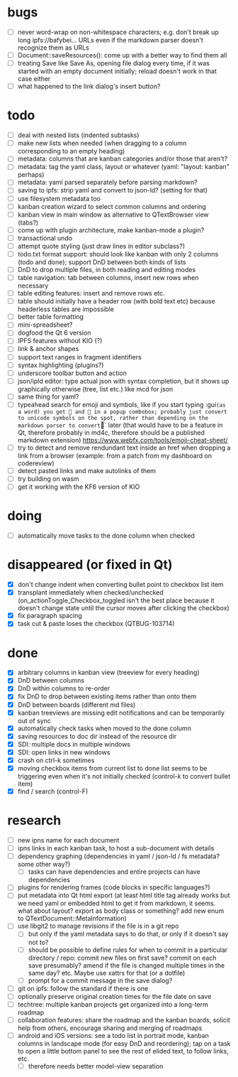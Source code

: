 # bugs

- [ ] never word-wrap on non-whitespace characters; e.g. don't break up long
  ipfs://bafybei... URLs even if the markdown parser doesn't recognize them as
  URLs
- [ ] Document::saveResources(): come up with a better way to find them all
- [ ] treating Save like Save As, opening file dialog every time, if it was started
  with an empty document initially; reload doesn't work in that case either
- [ ] what happened to the link dialog's insert button?

# todo

- [ ] deal with nested lists (indented subtasks)
- [ ] make new lists when needed (when dragging to a column corresponding to an
  empty heading)
- [ ] metadata: columns that are kanban categories and/or those that aren't?
- [ ] metadata: tag the yaml class, layout or whatever (yaml: "layout: kanban"
  perhaps)
- [ ] metadata: yaml parsed separately before parsing markdown?
- [ ] saving to ipfs: strip yaml and convert to json-ld? (setting for that)
- [ ] use filesystem metadata too
- [ ] kanban creation wizard to select common columns and ordering
- [ ] kanban view in main window as alternative to QTextBrowser view (tabs?)
- [ ] come up with plugin architecture, make kanban-mode a plugin?
- [ ] transactional undo
- [ ] attempt quote styling (just draw lines in editor subclass?)
- [ ] todo.txt format support: should look like kanban with only 2 columns (todo
  and done); support DnD between both kinds of lists
- [ ] DnD to drop multiple files, in both reading and editing modes
- [ ] table navigation: tab between columns, insert new rows when necessary
- [ ] table editing features: insert and remove rows etc.
- [ ] table should initially have a header row (with bold text etc) because
  headerless tables are impossible
- [ ] better table formatting
- [ ] mini-spreadsheet?
- [ ] dogfood the Qt 6 version
- [ ] IPFS features without KIO (?)
- [ ] link & anchor shapes
- [ ] support text ranges in fragment identifiers
- [ ] syntax highlighting (plugins?)
- [ ] underscore toolbar button and action
- [ ] json/ipld editor: type actual json with syntax completion, but it shows up
  graphically otherwise (tree, list etc.) like mcd for json
- [ ] same thing for yaml?
- [ ] typeahead search for emoji and symbols, like if you start typing :gui` (as a
  word) you get 🎸 and 🦮 in a popup combobox; probably just convert to unicode
  symbols on the spot, rather than depending on the markdown parser to convert
  `:guitar:` later (that would have to be a feature in Qt, therefore probably in
  md4c, therefore should be a published markdown extension) 
  https://www.webfx.com/tools/emoji-cheat-sheet/
- [ ] try to detect and remove rendundant text inside an href when dropping a link
  from a browser (example: from a patch from my dashboard on codereview)
- [ ] detect pasted links and make autolinks of them
- [ ] try building on wasm
- [ ] get it working with the KF6 version of KIO

# doing

- [ ] automatically move tasks to the done column when checked

# disappeared (or fixed in Qt)

- [x] don't change indent when converting bullet point to checkbox list item
- [x] transplant immediately when checked/unchecked
  (on_actionToggle_Checkbox_toggled isn't the best place because it doesn't
  change state until the cursor moves after clicking the checkbox)
- [x] fix paragraph spacing
- [x] task cut & paste loses the checkbox (QTBUG-103714)

# done

- [x] arbitrary columns in kanban view (treeview for every heading)
- [x] DnD between columns
- [x] DnD within columns to re-order
- [x] fix DnD to drop between existing items rather than onto them
- [x] DnD between boards (different md files)
- [x] kanban treeviews are missing edit notifications and can be temporarily out of
  sync
- [x] automatically check tasks when moved to the done column
- [x] saving resources to doc dir instead of the resource dir
- [x] SDI: multiple docs in multiple windows
- [x] SDI: open links in new windows
- [x] crash on ctrl-k sometimes
- [x] moving checkbox items from current list to done list seems to be triggering
  even when it's not initially checked (control-k to convert bullet item)
- [x] find / search (control-F)

# research

- [ ] new ipns name for each document
- [ ] ipns links in each kanban task, to host a sub-document with details
- [ ] dependency graphing (dependencies in yaml / json-ld / fs metadata? some other
  way?)
  - [ ] tasks can have dependencies and entire projects can have dependencies
- [ ] plugins for rendering frames (code blocks in specific languages?)
- [ ] put metadata into Qt html export (at least html title tag already works but
  we need yaml or embedded html to get it from markdown, it seems. what about
  layout? export as body class or something? add new enum to
  QTextDocument::MetaInformation)
- [ ] use libgit2 to manage revisions if the file is in a git repo
  - [ ] but only if the yaml metadata says to do that, or only if it doesn't say
    not to?
  - [ ] should be possible to define rules for when to commit in a particular
    directory / repo: commit new files on first save? commit on each save
    presumably? amend if the file is changed multiple times in the same day?
    etc. Maybe use xattrs for that (or a dotfile)
  - [ ] prompt for a commit message in the save dialog?
- [ ] git on ipfs: follow the standard if there is one
- [ ] optionally preserve original creation times for the file date on save
- [ ] techtree: multiple kanban projects get organized into a long-term roadmap
- [ ] collaboration features: share the roadmap and the kanban boards, solicit help
  from others, encourage sharing and merging of roadmaps
- [ ] android and iOS versions: see a todo list in portrait mode, kanban columns in
  landscape mode (for easy DnD and reordering); tap on a task to open a little
  bottom panel to see the rest of elided text, to follow links, etc.
  - [ ] therefore needs better model-view separation
